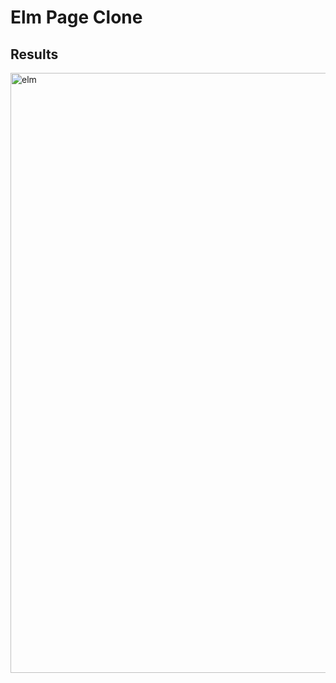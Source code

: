 # Elm Page Clone
## Results
<img width="960" alt="elm" src="https://github.com/user-attachments/assets/cc5acf9a-0dd9-4843-8681-5f40e5ff7f76" />
